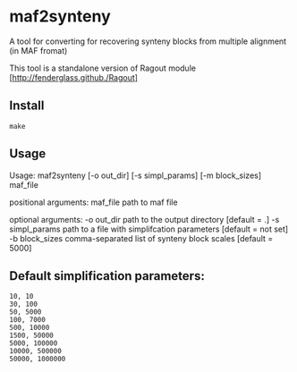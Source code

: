 maf2synteny
===========

A tool for converting for recovering synteny blocks
from multiple alignment (in MAF fromat)

This tool is a standalone version of Ragout module [http://fenderglass.github./Ragout]

Install
-------

	make

Usage
-----

Usage: maf2synteny [-o out_dir] [-s simpl_params] [-m block_sizes] maf_file

positional arguments:
	maf_file	path to maf file

optional arguments:
	-o out_dir	path to the output directory [default = .]
	-s simpl_params	path to a file with simplifcation parameters [default = not set]
	-b block_sizes	comma-separated list of synteny block scales [default = 5000]

Default simplification parameters:
----------------------------------
    10, 10
    30, 100
    50, 5000
    100, 7000
    500, 10000
    1500, 50000
    5000, 100000
    10000, 500000
    50000, 1000000
